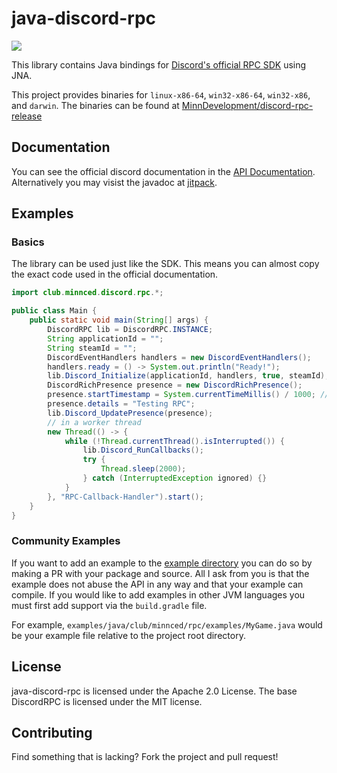 # java-discord-rpc

[![](https://jitpack.io/v/MinnDevelopment/java-discord-rpc.svg)](https://jitpack.io/#MinnDevelopment/java-discord-rpc)

This library contains Java bindings for [Discord's official RPC SDK](https://github.com/discordapp/discord-rpc) using JNA.

This project provides binaries for `linux-x86-64`, `win32-x86-64`, `win32-x86`, and `darwin`.
The binaries can be found at [MinnDevelopment/discord-rpc-release](https://github.com/MinnDevelopment/discord-rpc-release)

## Documentation

You can see the official discord documentation in the [API Documentation](https://discordapp.com/developers/docs/rich-presence/how-to).
<br>Alternatively you may visist the javadoc at [jitpack](https://jitpack.io/com/github/MinnDevelopment/java-discord-rpc/master-SNAPSHOT/javadoc/index.html).

## Examples

### Basics

The library can be used just like the SDK. This means you can almost copy the exact code used in the official documentation.

```java
import club.minnced.discord.rpc.*;

public class Main {
    public static void main(String[] args) {
        DiscordRPC lib = DiscordRPC.INSTANCE;
        String applicationId = "";
        String steamId = "";
        DiscordEventHandlers handlers = new DiscordEventHandlers();
        handlers.ready = () -> System.out.println("Ready!");
        lib.Discord_Initialize(applicationId, handlers, true, steamId);
        DiscordRichPresence presence = new DiscordRichPresence();
        presence.startTimestamp = System.currentTimeMillis() / 1000; // epoch second
        presence.details = "Testing RPC";
        lib.Discord_UpdatePresence(presence);
        // in a worker thread
        new Thread(() -> {
            while (!Thread.currentThread().isInterrupted()) {
                lib.Discord_RunCallbacks();
                try {
                    Thread.sleep(2000);
                } catch (InterruptedException ignored) {}
            }
        }, "RPC-Callback-Handler").start();
    }
}
```

### Community Examples

If you want to add an example to the [example directory](https://github.com/MinnDevelopment/java-discord-rpc/tree/master/examples)
you can do so by making a PR with your package and source.
All I ask from you is that the example does not abuse the API in any way and that your example can compile.
If you would like to add examples in other JVM languages you must first add support via the `build.gradle` file.

For example, `examples/java/club/minnced/rpc/examples/MyGame.java` would be your example file relative to the project root directory.

## License

java-discord-rpc is licensed under the Apache 2.0 License. The base DiscordRPC is licensed under the MIT license.

## Contributing

Find something that is lacking? Fork the project and pull request!
